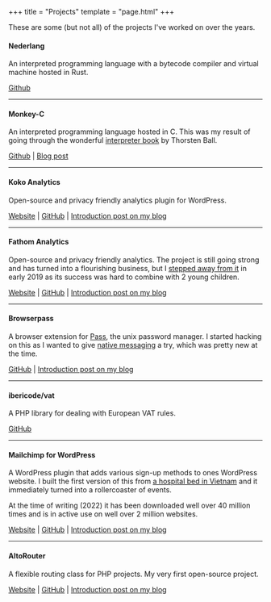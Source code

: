 +++
title = "Projects"
template = "page.html"
+++

These are some (but not all) of the projects I've worked on over the years.

#### Nederlang 

An interpreted programming language with a bytecode compiler and virtual machine hosted in Rust. 

[Github](https://github.com/dannyvankooten/nederlang)

---

#### Monkey-C

An interpreted programming language hosted in C. This was my result of going through the wonderful [interpreter book](https://interpreterbook.com/) by Thorsten Ball.

[Github](https://github.com/dannyvankooten/monkey-c-monkey-do) | [Blog post](@/blog/2020-03-06-writing-an-interpreter-compiler.md)

---

#### Koko Analytics

Open-source and privacy friendly analytics plugin for WordPress.

[Website](https://www.kokoanalytics.com/) | [GitHub](https://github.com/ibericode/koko-analytics) | [Introduction post on my blog](https://www.dannyvankooten.com/blog/introducing-koko-analytics/)

---

#### Fathom Analytics

Open-source and privacy friendly analytics. The project is still going strong and has turned into a flourishing business, but I [stepped away from it](https://www.dannyvankooten.com/blog/stepping-down-fathom-maintainer/) in early 2019 as its success was hard to combine with 2 young children.

[Website](https://usefathom.com/) | [GitHub](https://github.com/usefathom/fathom) | [Introduction post on my blog](https://www.dannyvankooten.com/blog/reviving-ana-as-fathom/)

---

#### Browserpass

A browser extension for [Pass](https://www.passwordstore.org/), the unix password manager. I started hacking on this as I wanted to give [native messaging](https://developer.mozilla.org/en-US/docs/Mozilla/Add-ons/WebExtensions/Native_messaging) a try, which was pretty new at the time.

[GitHub](https://github.com/browserpass/browserpass-legacy) | [Introduction post on my blog](https://dannyvankooten.com/blog/chrome-extension-for-pass/)

---

#### ibericode/vat

A PHP library for dealing with European VAT rules.

[GitHub](https://github.com/ibericode/vat)

---

#### Mailchimp for WordPress

A WordPress plugin that adds various sign-up methods to ones WordPress website. I built the first version of this from [a hospital bed in Vietnam](/blog/100-000-plugin-downloads-6-months-mailchimp-wordpress/) and it immediately turned into a rollercoaster of events.

At the time of writing (2022) it has been downloaded well over 40 million times and is in active use on well over 2 million websites.

[Website](https://www.mc4wp.com/) | [GitHub](https://github.com/ibericode/mailchimp-for-wordpress) | [Introduction post on my blog](/blog/my-newest-wordpress-plugin-mailchimp-for-wp/)

--- 

#### AltoRouter

A flexible routing class for PHP projects. My very first open-source project.

[Website](https://altorouter.com/) | [GitHub](https://github.com/dannyvankooten/AltoRouter) | [Introduction post on my blog](@/blog/2012-07-31-altorouter-php-routing-class.md)